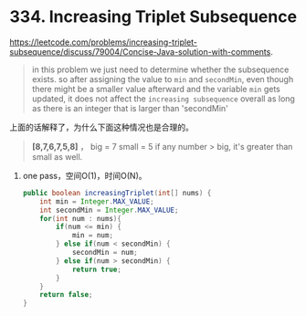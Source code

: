 # 334. Increasing Triplet Subsequence

 https://leetcode.com/problems/increasing-triplet-subsequence/discuss/79004/Concise-Java-solution-with-comments. 

>  in this problem we just need to determine whether the subsequence exists. so after assigning the value to `min` and `secondMin`, even though there might be a smaller value afterward and the variable `min` gets updated, it does not affect the `increasing subsequence` overall as long as there is an integer that is larger than 'secondMin' 

上面的话解释了，为什么下面这种情况也是合理的。

>  **[8,7,6,7,5,8]** ， big = 7 small = 5 if any number > big, it's greater than small as well. 

1. one pass，空间O(1)，时间O(N)。

   ```java
   public boolean increasingTriplet(int[] nums) {
       int min = Integer.MAX_VALUE;
       int secondMin = Integer.MAX_VALUE;
       for(int num : nums){
           if(num <= min) {
               min = num;
           } else if(num < secondMin) {
               secondMin = num;
           } else if(num > secondMin) {
               return true;
           }
       }
       return false;
   }
   ```

   